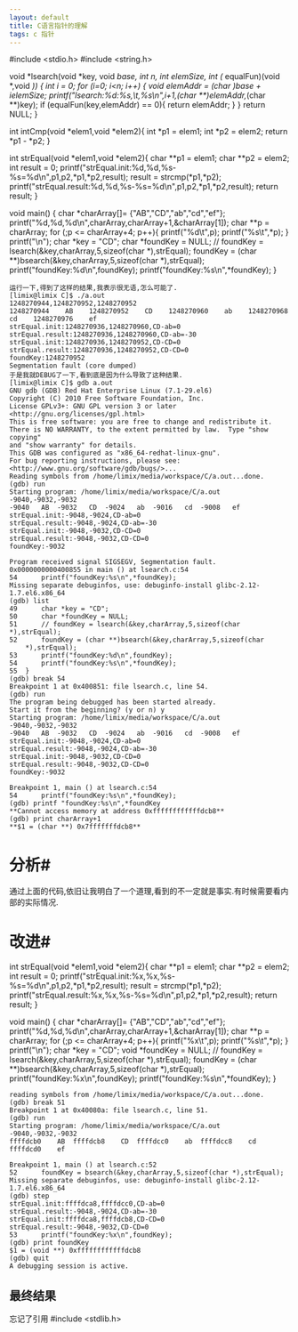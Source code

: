 ```yaml
---
layout: default
title: C语言指针的理解
tags: c 指针
---
```

#include <stdio.h>
#include <string.h>

void *lsearch(void *key, void *base, int n, int elemSize, int (* equalFun)(void *,void *))
{
	int i = 0;
	for (i=0; i<n; i++)
	{
		void *elemAddr = (char *)base + i*elemSize;
		printf("lsearch:%d:%s,\t,%s\n",i+1,*(char **)elemAddr,*(char **)key);
		if (equalFun(key,elemAddr) == 0){
			return elemAddr;
		}
	}
	return NULL;
}
	
int intCmp(void *elem1,void *elem2){
	int *p1 = elem1;
	int *p2 = elem2;
	return *p1 - *p2;
}

int strEqual(void *elem1,void *elem2){
  char **p1 = elem1;
  char **p2 = elem2;
  int result = 0;
  printf("strEqual.init:%d,%d,%s-%s=%d\n",p1,p2,*p1,*p2,result);
  result = strcmp(*p1,*p2);
  printf("strEqual.result:%d,%d,%s-%s=%d\n",p1,p2,*p1,*p2,result);
  return result;
}
		
void main()
{
	char *charArray[]= {"AB","CD","ab","cd","ef"};
	printf("%d,%d,%d\n",charArray,charArray+1,&charArray[1]);
	char **p = charArray;
	for (;p <= charArray+4; p++){
	  printf("%d\t",p);
	  printf("%s\t",*p);
	}
	printf("\n");
	char *key = "CD";
	char *foundKey = NULL;
	// foundKey = lsearch(&key,charArray,5,sizeof(char *),strEqual);
	foundKey = (char **)bsearch(&key,charArray,5,sizeof(char *),strEqual);
	printf("foundKey:%d\n",foundKey);
	printf("foundKey:%s\n",*foundKey);
}

	运行一下,得到了这样的结果,我表示很无语,怎么可能了.
	[limix@limix C]$ ./a.out
	1248270944,1248270952,1248270952
	1248270944    AB    1248270952    CD    1248270960    ab    1248270968
	cd    1248270976    ef    
	strEqual.init:1248270936,1248270960,CD-ab=0
	strEqual.result:1248270936,1248270960,CD-ab=-30
	strEqual.init:1248270936,1248270952,CD-CD=0
	strEqual.result:1248270936,1248270952,CD-CD=0
	foundKey:1248270952
	Segmentation fault (core dumped)
	于是我就DEBUG了一下,看到底是因为什么导致了这种结果.
	[limix@limix C]$ gdb a.out 
	GNU gdb (GDB) Red Hat Enterprise Linux (7.1-29.el6)
	Copyright (C) 2010 Free Software Foundation, Inc.
	License GPLv3+: GNU GPL version 3 or later <http://gnu.org/licenses/gpl.html>
	This is free software: you are free to change and redistribute it.
	There is NO WARRANTY, to the extent permitted by law.  Type "show copying"
	and "show warranty" for details.
	This GDB was configured as "x86_64-redhat-linux-gnu".
	For bug reporting instructions, please see:
	<http://www.gnu.org/software/gdb/bugs/>...
	Reading symbols from /home/limix/media/workspace/C/a.out...done.
	(gdb) run 
	Starting program: /home/limix/media/workspace/C/a.out 
	-9040,-9032,-9032
	-9040	AB	-9032	CD	-9024	ab	-9016	cd	-9008	ef	
	strEqual.init:-9048,-9024,CD-ab=0
	strEqual.result:-9048,-9024,CD-ab=-30
	strEqual.init:-9048,-9032,CD-CD=0
	strEqual.result:-9048,-9032,CD-CD=0
	foundKey:-9032
	
	Program received signal SIGSEGV, Segmentation fault.
	0x0000000000400855 in main () at lsearch.c:54
	54		printf("foundKey:%s\n",*foundKey);
	Missing separate debuginfos, use: debuginfo-install glibc-2.12-1.7.el6.x86_64
	(gdb) list
	49		char *key = "CD";
	50		char *foundKey = NULL;
	51		// foundKey = lsearch(&key,charArray,5,sizeof(char *),strEqual);
	52		foundKey = (char **)bsearch(&key,charArray,5,sizeof(char
	  	*),strEqual);
	53		printf("foundKey:%d\n",foundKey);
	54		printf("foundKey:%s\n",*foundKey);
	55	}
	(gdb) break 54
	Breakpoint 1 at 0x400851: file lsearch.c, line 54.
	(gdb) run
	The program being debugged has been started already.
	Start it from the beginning? (y or n) y
	Starting program: /home/limix/media/workspace/C/a.out 
	-9040,-9032,-9032
	-9040	AB	-9032	CD	-9024	ab	-9016	cd	-9008	ef	
	strEqual.init:-9048,-9024,CD-ab=0
	strEqual.result:-9048,-9024,CD-ab=-30
	strEqual.init:-9048,-9032,CD-CD=0
	strEqual.result:-9048,-9032,CD-CD=0
	foundKey:-9032
	
	Breakpoint 1, main () at lsearch.c:54
	54		printf("foundKey:%s\n",*foundKey);
	(gdb) printf "foundKey:%s\n",*foundKey
	**Cannot access memory at address 0xffffffffffffdcb8**
	(gdb) print charArray+1
	**$1 = (char **) 0x7fffffffdcb8**

# 分析#
通过上面的代码,依旧让我明白了一个道理,看到的不一定就是事实.有时候需要看内部的实际情况.


# 改进#
int strEqual(void *elem1,void *elem2){
	char **p1 = elem1;
	char **p2 = elem2;
	int result = 0;
	printf("strEqual.init:%x,%x,%s-%s=%d\n",p1,p2,*p1,*p2,result);
	result = strcmp(*p1,*p2);
	printf("strEqual.result:%x,%x,%s-%s=%d\n",p1,p2,*p1,*p2,result);
	return result;
}

void main()
{
	char *charArray[]= {"AB","CD","ab","cd","ef"};
	printf("%d,%d,%d\n",charArray,charArray+1,&charArray[1]);
	char **p = charArray;
	for (;p <= charArray+4; p++){
	  printf("%x\t",p);
	  printf("%s\t",*p);
	}
	printf("\n");
	char *key = "CD";
	void *foundKey = NULL;
	// foundKey = lsearch(&key,charArray,5,sizeof(char *),strEqual);
	foundKey = (char **)bsearch(&key,charArray,5,sizeof(char *),strEqual);
	printf("foundKey:%x\n",foundKey);
	printf("foundKey:%s\n",*foundKey);
}

	reading symbols from /home/limix/media/workspace/C/a.out...done.
	(gdb) break 51
	Breakpoint 1 at 0x40080a: file lsearch.c, line 51.
	(gdb) run
	Starting program: /home/limix/media/workspace/C/a.out 
	-9040,-9032,-9032
	ffffdcb0	AB	ffffdcb8	CD	ffffdcc0	ab	ffffdcc8	cd	ffffdcd0	ef	

	Breakpoint 1, main () at lsearch.c:52
	52		foundKey = bsearch(&key,charArray,5,sizeof(char *),strEqual);
	Missing separate debuginfos, use: debuginfo-install glibc-2.12-1.7.el6.x86_64
	(gdb) step
	strEqual.init:ffffdca8,ffffdcc0,CD-ab=0
	strEqual.result:-9048,-9024,CD-ab=-30
	strEqual.init:ffffdca8,ffffdcb8,CD-CD=0
	strEqual.result:-9048,-9032,CD-CD=0
	53		printf("foundKey:%x\n",foundKey);
	(gdb) print foundKey
	$1 = (void **) 0xffffffffffffdcb8
	(gdb) quit
	A debugging session is active.

## 最终结果
忘记了引用 #include <stdlib.h>
